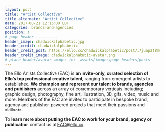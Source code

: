 ```yaml
---
layout: post
title: "Artist Collective"
title_alternate: "Artist Collective"
date: 2017-08-21 12:15:00 EDT
categories: brands-and-agencies
position: 3
# page header ----------
header_image: chadwickalphabetic.jpg
header_credit: chadwickalphabetic
header_credit_post: https://ello.co/chadwickalphabetic/post/i7juap2t8muy1onwdj_doa
header_credit_image: chadwickalphabetic-avatar.png
# place header/avatar images in: _assets/images/page-headers/posts
---
```


The Ello Artists Collective (EAC) is **an invite-only, curated selection of Ello’s top professional creative talent**, ranging from emergent artists to established. **We champion and represent our talent to brands, agencies and publishers** across an array of contemporary verticals including; graphic design, photography, fine art, illustration, 3D, gifs, video, music and more. Members of the EAC are invited to participate in bespoke brand, agency and publisher-powered projects that meet their passions and skillsets.

To **learn more about putting the EAC to work for your brand, agency or publication** contact us at EAC@ello.co.
